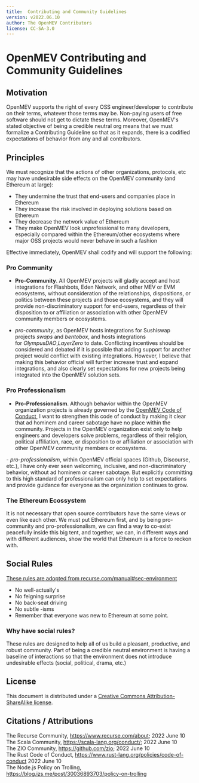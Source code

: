 ```yaml
---
title:  Contributing and Community Guidelines
version: v2022.06.10
author: The OpenMEV Contributors
license: CC-SA-3.0
---
```


# OpenMEV Contributing and Community Guidelines

## Motivation

OpenMEV supports the right of every OSS engineer/developer to contribute on their terms, whatever those terms may be. Non-paying users of free software should not get to dictate these terms. Moreover, OpenMEV's stated objective of being a credible neutral org means that we must formalize a Contributing Guideline so that as it expands, there is a codified expectations of behavior from any and all contributors. 

## Principles
We must recognize that the actions of other organizations, protocols, etc may have undesirable side effects on the OpenMEV community (and Ethereum at large):

-   They undermine the trust that end-users and companies place in Ethereum
-   They increase the risk involved in deploying solutions based on Ethereum
-   They decrease the network value of Ethereum
-   They make OpenMEV look unprofessional to many developers, especially compared within the Ethereum/other ecosystems where major OSS projects would never behave in such a fashion

Effective immediately, OpenMEV shall codify and will support the following:

### Pro Community

-   **Pro-Community**. All OpenMEV projects will gladly accept and host integrations for Flashbots, Eden Network, and other MEV or EVM ecosystems, without consideration of the relationships, dispositions, or politics between these projects and those ecosystems, and they will provide non-discriminatory support for end-users, regardless of their disposition to or affiliation or association with other OpenMEV community members or ecosystems.

- _pro-community_, as OpenMEV hosts integrations for Sushiswap projects _swaps_ and _bentobox_, and hosts integrations for _OlympusDAO_,_LayerZero_ to date. Conflicting incentives should be considered and debated if it is possible that adding support for another project would conflict with existing integrations. However, I believe that making this behavior official will further increase trust and expand integrations, and also clearly set expectations for new projects being integrated into the OpenMEV solution sets.

### Pro Professionalism 

-   **Pro-Professionalism**. Although behavior within the OpenMEV organization projects is already governed by the [OpenMEV Code of Conduct](#), I want to strengthen this code of conduct by making it clear that ad hominem and career sabotage have no place within the community. Projects in the OpenMEV organization exist only to help engineers and developers solve problems, regardless of their religion, political affiliation, race, or disposition to or affiliation or association with other OpenMEV community members or ecosystems.

- _pro-professionalism_, within OpenMEV official spaces (Github, Discourse, etc.), I have only ever seen welcoming, inclusive, and non-discriminatory behavior, without ad hominem or career sabotage. But explicitly committing to this high standard of professionalism can only help to set expectations and provide guidance for everyone as the organization continues to grow.

### The Ethereum Ecossystem 

It is not necessary that open source contributors have the same views or even like each other. We must put Ethereum first, and by being pro-community and pro-professionalism, we can find a way to co-exist peacefully inside this big tent, and together, we can, in different ways and with different audiences, show the world that Ethereum is a force to reckon with.

## Social Rules

[These rules are adopted from recurse.com/manual#sec-environment](https://www.recurse.com/manual#sec-environment)

- No well-actually's
- No feigning surprise
- No back-seat driving
- No subtle -isms
- Remember that everyone was new to Ethereum at some point.

### Why have social rules?

These rules are designed to help all of us build a pleasant, productive, and robust community. Part of being a credible neutral environment is having a baseline of interactions so that the environment does not introduce undesirable effects (social, political, drama, etc.)

## License

This document is distributed under a [Creative Commons Attribution-ShareAlike license](https://creativecommons.org/licenses/by-sa/3.0/).


## Citations / Attributions

The Recurse Community, https://www.recurse.com/about; 2022 June 10 <br />
The Scala Community, https://scala-lang.org/conduct/; 2022 June 10 <br />
The ZIO Community, https://github.com/zio;  2022 June 10 <br />
The Rust Code of Conduct, https://www.rust-lang.org/policies/code-of-conduct  2022 June 10 <br />
The Node.js Policy on Trolling, https://blog.izs.me/post/30036893703/policy-on-trolling <br />
